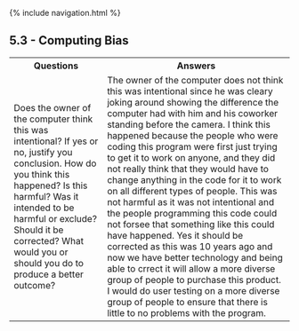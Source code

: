 {% include navigation.html %}

## 5.3 - Computing Bias
<table>
   <tr>
    <th>Questions</th>
    <th>Answers</th>
   </tr>
   <tr>
    <td>Does the owner of the computer think this was intentional? If yes or no, justify you conclusion. How do you think this happened? Is this harmful? Was it intended to be harmful or exclude? Should it be corrected? What would you or should you do to produce a better outcome?</td>
    <td>The owner of the computer does not think this was intentional since he was cleary joking around showing the difference the computer had with him and his coworker standing before the camera. I think this happened because the people who were coding this program were first just trying to get it to work on anyone, and they did not really think that they would have to change anything in the code for it to work on all different types of people. This was not harmful as it was not intentional and the people programming this code could not forsee that something like this could have happened. Yes it should be corrected as this was 10 years ago and now we have better technology and being able to crrect it will allow a more diverse group of people to purchase this product. I would do user testing on a more diverse group of people to ensure that there is little to no problems with the program.</td>
  </tr>
 </table>